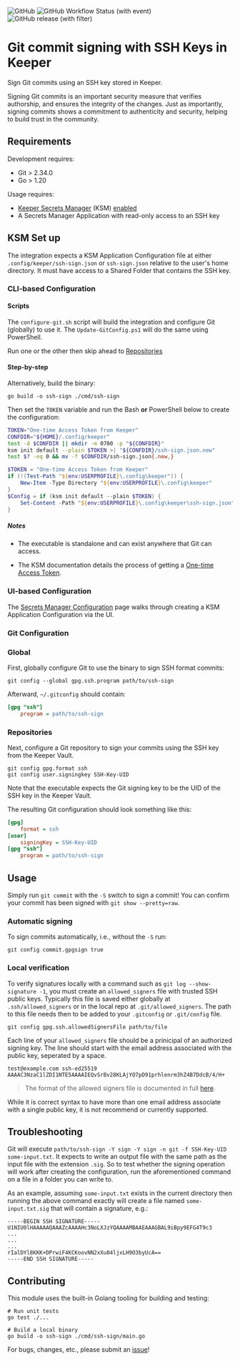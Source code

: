 ![GitHub](https://img.shields.io/github/license/Keeper-Security/git-ssh-sign)
![GitHub Workflow Status (with event)](https://img.shields.io/github/actions/workflow/status/Keeper-Security/git-ssh-sign/test.yml)
![GitHub release (with filter)](https://img.shields.io/github/v/release/Keeper-Security/git-ssh-sign)


# Git commit signing with SSH Keys in Keeper

Sign Git commits using an SSH key stored in Keeper.

Signing Git commits is an important security measure that verifies authorship,
and ensures the integrity of the changes.
Just as importantly,
signing commits shows a commitment to authenticity and security,
helping to build trust in the community.

## Requirements

Development requires:

- Git > 2.34.0
- Go > 1.20

Usage requires:

- [Keeper Secrets Manager](https://docs.keeper.io/secrets-manager/secrets-manager/overview)
  (KSM) [enabled](https://docs.keeper.io/secrets-manager/secrets-manager/quick-start-guide)
- A Secrets Manager Application with read-only access to an SSH key

## KSM Set up

The integration expects a KSM Application Configuration file at either
`.config/keeper/ssh-sign.json` or
`ssh-sign.json`
relative to the user's home directory.
It must have access to a Shared Folder that contains the SSH key.

### CLI-based Configuration

#### Scripts

The `configure-git.sh` script will build the integration and configure Git (globally) to use it.
The `Update-GitConfig.ps1` will do the same using PowerShell.

Run one or the other then skip ahead to [Repositories](#repositories)

#### Step-by-step

Alternatively, build the binary:

```shell
go build -o ssh-sign ./cmd/ssh-sign
```

Then set the `TOKEN` variable and run the Bash **or** PowerShell below to create the configuration:

```bash
TOKEN="One-time Access Token from Keeper"
CONFDIR="${HOME}/.config/keeper"
test -d $CONFDIR || mkdir -m 0700 -p "${CONFDIR}"
ksm init default --plain $TOKEN >| "${CONFDIR}/ssh-sign.json.new"
test $? -eq 0 && mv -f $CONFDIR/ssh-sign.json{.new,}
```

```PowerShell
$TOKEN = "One-time Access Token from Keeper"
if (!(Test-Path "${env:USERPROFILE}\.config\keeper")) {
    New-Item -Type Directory "${env:USERPROFILE}\.config\keeper"
}
$Config = if (ksm init default --plain $TOKEN) {
    Set-Content -Path "${env:USERPROFILE}\.config\keeper\ssh-sign.json" -Value $Config
}
```

##### Notes

- The executable is standalone and can exist anywhere that Git can access.

- The KSM documentation details the process of getting a
  [One-time Access Token](https://docs.keeper.io/secrets-manager/secrets-manager/about/one-time-token).

### UI-based Configuration

The [Secrets Manager Configuration](https://docs.keeper.io/secrets-manager/secrets-manager/about/secrets-manager-configuration)
page walks through creating a KSM Application Configuration via the UI.

### Git Configuration

### Global

First, globally configure Git to use the binary to sign SSH format commits:

```shell
git config --global gpg.ssh.program path/to/ssh-sign
```

Afterward, `~/.gitconfig` should contain:

```ini
[gpg "ssh"]
    program = path/to/ssh-sign
```

### Repositories

Next, configure a Git repository to sign your commits using the SSH key from the Keeper Vault.

```shell
git config gpg.format ssh
git config user.signingkey SSH-Key-UID
```

Note that the executable expects the Git signing key to be the UID of the SSH key in the Keeper Vault.

The resulting Git configuration should look something like this:

```ini
[gpg]
    format = ssh
[user]
    signingKey = SSH-Key-UID
[gpg "ssh"]
    program = path/to/ssh-sign
```

## Usage

Simply run `git commit` with the `-S` switch to sign a commit!
You can confirm your commit has been signed with `git show --pretty=raw`.

### Automatic signing

To sign commits automatically, i.e., without the `-S` run:

```shell
git config commit.gpgsign true
```

### Local verification

To verify signatures locally with a command such as `git log --show-signature -1`, you must create an `allowed_signers` file with trusted SSH public keys. Typically this file is saved either globally at `.ssh/allowed_signers` or in the local repo at `.git/allowed_signers`. The path to this file needs then to be added to your `.gitconfig` or `.git/config` file. 

```shell
git config gpg.ssh.allowedSignersFile path/to/file
```

Each line of your `allowed_signers` file should be a prinicipal of an authorized signing key. The line should start with the email address associated with the public key, seperated by a space.

```text
test@example.com ssh-ed25519 AAAAC3NzaC1lZDI1NTE5AAAAIEQvSrBv28KLAjYO7pD91prhlenrm3hZ4B7DdcB/4/H+
```

> The format of the allowed signers file is documented in full [here](https://www.man7.org/linux/man-pages/man1/ssh-keygen.1.html#:~:text=key%20was%20revoked.-,ALLOWED%20SIGNERS,-top). 

While it is correct syntax to have more than one email address associate with a single public key, it is not recommend or currently supported.

## Troubleshooting

Git will execute `path/to/ssh-sign -Y sign -Y sign -n git -f SSH-Key-UID some-input.txt`.
It expects to write an output file with the same path as the input file with the extension `.sig`.
So to test whether the signing operation will work after creating the configuration,
run the aforementioned command on a file in a folder you can write to.

As an example, assuming `some-input.txt` exists in the current directory
then running the above command exactly will create a file named `some-input.txt.sig`
that will contain a signature, e.g.:

```PEM
-----BEGIN SSH SIGNATURE-----
U1NIU0lHAAAAAQAAAZcAAAAHc3NoLXJzYQAAAAMBAAEAAAGBAL9iBpy9EFG4T9c3
...
...
...
rIalDYl8KKK+DPrwiF4KCKoovNN2xXu04ljxLH9O3byUcA==
-----END SSH SIGNATURE-----
```

## Contributing

This module uses the built-in Golang tooling for building and testing:

```shell
# Run unit tests
go test ./...

# Build a local binary
go build -o ssh-sign ./cmd/ssh-sign/main.go
```

For bugs, changes, etc., please submit an [issue](https://github.com/Keeper-Security/git-ssh-sign/issues/new)!
